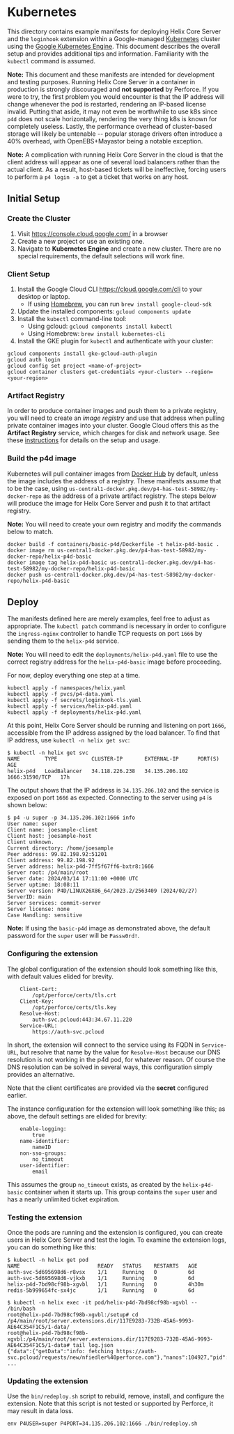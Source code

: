 # Kubernetes

This directory contains example manifests for deploying Helix Core Server and the `loginhook` extension within a Google-managed [Kubernetes](https://kubernetes.io) cluster using the [Google Kubernetes Engine](https://cloud.google.com/kubernetes-engine). This document describes the overall setup and provides additional tips and information. Familiarity with the `kubectl` command is assumed.

**Note:** This document and these manifests are intended for development and testing purposes. Running Helix Core Server in a container in production is strongly discouraged and **not supported** by Perforce. If you were to try, the first problem you would encounter is that the IP address will change whenever the pod is restarted, rendering an IP-based license invalid. Putting that aside, it may not even be worthwhile to use k8s since `p4d` does not scale horizontally, rendering the very thing k8s is known for completely useless. Lastly, the performance overhead of cluster-based storage will likely be untenable -- popular storage drivers often introduce a 40% overhead, with OpenEBS+Mayastor being a notable exception.

**Note:** A complication with running Helix Core Server in the cloud is that the client address will appear as one of several load balancers rather than the actual client. As a result, host-based tickets will be ineffective, forcing users to perform a `p4 login -a` to get a ticket that works on any host.

## Initial Setup

### Create the Cluster

1. Visit https://console.cloud.google.com/ in a browser
1. Create a new project or use an existing one.
1. Navigate to **Kubernetes Engine** and create a new cluster. There are no special requirements, the default selections will work fine.

### Client Setup

1. Install the Google Cloud CLI https://cloud.google.com/cli to your desktop or laptop.
    * If using [Homebrew](https://brew.sh), you can run `brew install google-cloud-sdk`
1. Update the installed components: `gcloud components update`
1. Install the `kubectl` command-line tool:
    * Using gcloud: `gcloud components install kubectl`
    * Using Homebrew: `brew install kubernetes-cli`
1. Install the GKE plugin for `kubectl` and authenticate with your cluster:

```shell
gcloud components install gke-gcloud-auth-plugin
gcloud auth login
gcloud config set project <name-of-project>
gcloud container clusters get-credentials <your-cluster> --region=<your-region>
```

### Artifact Registry

In order to produce container images and push them to a private registry, you will need to create an *image registry* and use that address when pulling private container images into your cluster. Google Cloud offers this as the **Artifact Registry** service, which charges for disk and network usage. See these [instructions](https://cloud.google.com/artifact-registry/docs/docker/store-docker-container-images) for details on the setup and usage.

### Build the p4d image

Kubernetes will pull container images from [Docker Hub](https://hub.docker.com) by default, unless the image includes the address of a registry. These manifests assume that to be the case, using `us-central1-docker.pkg.dev/p4-has-test-58982/my-docker-repo` as the address of a private artifact registry. The steps below will produce the image for Helix Core Server and push it to that artifact registry.

**Note:** You will need to create your own registry and modify the commands below to match.

```shell
docker build -f containers/basic-p4d/Dockerfile -t helix-p4d-basic .
docker image rm us-central1-docker.pkg.dev/p4-has-test-58982/my-docker-repo/helix-p4d-basic
docker image tag helix-p4d-basic us-central1-docker.pkg.dev/p4-has-test-58982/my-docker-repo/helix-p4d-basic
docker push us-central1-docker.pkg.dev/p4-has-test-58982/my-docker-repo/helix-p4d-basic
```

## Deploy

The manifests defined here are merely examples, feel free to adjust as appropriate. The `kubectl patch` command is necessary in order to configure the `ingress-nginx` controller to handle TCP requests on port `1666` by sending them to the `helix-p4d` service.

**Note:** You will need to edit the `deployments/helix-p4d.yaml` file to use the correct registry address for the `helix-p4d-basic` image before proceeding.

For now, deploy everything one step at a time.

```shell
kubectl apply -f namespaces/helix.yaml
kubectl apply -f pvcs/p4-data.yaml
kubectl apply -f secrets/loginhook-tls.yaml
kubectl apply -f services/helix-p4d.yaml
kubectl apply -f deployments/helix-p4d.yaml
```

At this point, Helix Core Server should be running and listening on port `1666`, accessible from the IP address assigned by the load balancer. To find that IP address, use `kubectl -n helix get svc`:

```shell
$ kubectl -n helix get svc
NAME        TYPE           CLUSTER-IP       EXTERNAL-IP      PORT(S)          AGE
helix-p4d   LoadBalancer   34.118.226.238   34.135.206.102   1666:31590/TCP   17h
```

The output shows that the IP address is `34.135.206.102` and the service is exposed on port `1666` as expected. Connecting to the server using `p4` is shown below:

```shell
$ p4 -u super -p 34.135.206.102:1666 info
User name: super
Client name: joesample-client
Client host: joesample-host
Client unknown.
Current directory: /home/joesample
Peer address: 99.82.198.92:51201
Client address: 99.82.198.92
Server address: helix-p4d-7ff5f67ff6-bxtr8:1666
Server root: /p4/main/root
Server date: 2024/03/14 17:11:00 +0000 UTC
Server uptime: 18:08:11
Server version: P4D/LINUX26X86_64/2023.2/2563409 (2024/02/27)
ServerID: main
Server services: commit-server
Server license: none
Case Handling: sensitive
```

**Note:** If using the `basic-p4d` image as demonstrated above, the default password for the `super` user will be `Passw0rd!`.

### Configuring the extension

The global configuration of the extension should look something like this, with default values elided for brevity.

```
	Client-Cert:
		/opt/perforce/certs/tls.crt
	Client-Key:
		/opt/perforce/certs/tls.key
	Resolve-Host:
		auth-svc.pcloud:443:34.67.11.220
	Service-URL:
		https://auth-svc.pcloud
```

In short, the extension will connect to the service using its FQDN in `Service-URL`, but resolve that name by the value for `Resolve-Host` because our DNS resolution is not working in the p4d pod, for whatever reason. Of course the DNS resolution can be solved in several ways, this configuration simply provides an alternative.

Note that the client certificates are provided via the **secret** configured earlier.

The instance configuration for the extension will look something like this; as above, the default settings are elided for brevity:

```
	enable-logging:
		true
	name-identifier:
		nameID
	non-sso-groups:
		no_timeout
	user-identifier:
		email
```

This assumes the group `no_timeout` exists, as created by the `helix-p4d-basic` container when it starts up. This group contains the `super` user and has a nearly unlimited ticket expiration.

### Testing the extension

Once the pods are running and the extension is configured, you can create users in Helix Core Server and test the login. To examine the extension logs, you can do something like this:

```shell
$ kubectl -n helix get pod
NAME                         READY   STATUS    RESTARTS   AGE
auth-svc-5d695698d6-r8vsx    1/1     Running   0          6d
auth-svc-5d695698d6-vjkxb    1/1     Running   0          6d
helix-p4d-7bd98cf98b-xgvbl   1/1     Running   0          4h30m
redis-5b999654fc-sx4jc       1/1     Running   0          6d

$ kubectl -n helix exec -it pod/helix-p4d-7bd98cf98b-xgvbl -- /bin/bash
root@helix-p4d-7bd98cf98b-xgvbl:/setup# cd /p4/main/root/server.extensions.dir/117E9283-732B-45A6-9993-AE64C354F1C5/1-data/
root@helix-p4d-7bd98cf98b-xgvbl:/p4/main/root/server.extensions.dir/117E9283-732B-45A6-9993-AE64C354F1C5/1-data# tail log.json
{"data":{"getData":"info: fetching https://auth-svc.pcloud/requests/new/nfiedler%40perforce.com"},"nanos":104927,"pid":217,"recType":0,"seconds":1696367414}
...
```

### Updating the extension

Use the `bin/redeploy.sh` script to rebuild, remove, install, and configure the extension. Note that this script is not tested or supported by Perforce, it may result in data loss.

```shell
env P4USER=super P4PORT=34.135.206.102:1666 ./bin/redeploy.sh
```
